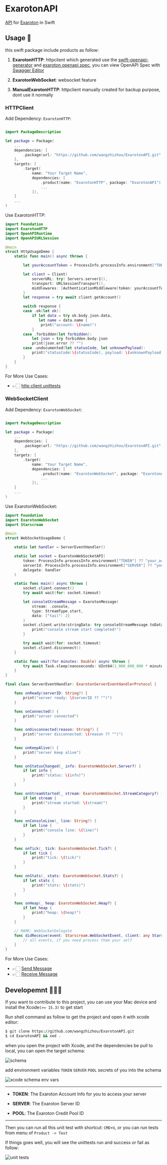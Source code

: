 # ExarotonAPI

[API][Exaroton API Website] for [Exaroton][Exaroton] in Swift

## Usage 🤩 

this swift package include products as follow:

1. **ExarotonHTTP**: httpclient which generated use the [swift-openapi-generator][Swift OpenAPI Generator] 
and [exaroton openapi spec][Exaroton OpenAPI Doc], you can view OpenAPI Spec with [Swagger Editor][Swagger Editor]

2. **ExarotonWebSocket**: websocket feature 

3. **ManualExarotonHTTP**: httpclient manually created for backup purpose, dont use it normally

### HTTPClient

Add Dependency: `ExarotonHTTP`:

```swift

import PackageDescription

let package = Package(
    ...
    dependencies: [
        .package(url: "https://github.com/wangzhizhou/ExarotonAPI.git", branch: "main"),
    ],
    targets: [
        .target(
            name: "Your Target Name",
            dependencies: [
                .product(name: "ExarotonHTTP", package: "ExarotonAPI"),
                ...
            ]),
    ]
    ...
)

```

Use ExarotonHTTP:

```swift
import Foundation
import ExarotonHTTP
import OpenAPIRuntime
import OpenAPIURLSession

@main
struct HttpUsageDemo {
    static func main() async throws {

        let yourAccountToken = ProcessInfo.processInfo.environment["TOKEN"] ?? ""

        let client = Client(
            serverURL: try! Servers.server1(),
            transport: URLSessionTransport(),
            middlewares: [AuthenticationMiddleware(token: yourAccountToken)]
        )
        let response = try await client.getAccount()

        switch response {
        case .ok(let ok):
            if let data = try ok.body.json.data,
               let name = data.name {
                print("account: \(name)")
            }
        case .forbidden(let forbidden):
            let json = try forbidden.body.json
            print(json.error ?? "")
        case .undocumented(let statusCode, let unknownPayload):
            print("statusCode:\(statusCode), payload: \(unknownPayload)")
        }
    }
}

```

For More Use Cases:

- 👉🏻 [http client unittests][openapi http client cases]

### WebSocketClient

Add Dependency: `ExarotonWebSocket`:

```swift

import PackageDescription

let package = Package(
    ...
    dependencies: [
        .package(url: "https://github.com/wangzhizhou/ExarotonAPI.git", branch: "main"),
    ],
    targets: [
        .target(
            name: "Your Target Name",
            dependencies: [
                .product(name: "ExarotonWebSocket", package: "ExarotonAPI"),
                ...
            ]),
    ]
    ...
)

```

Use ExarotonWebSocket:

```swift
import Foundation
import ExarotonWebSocket
import Starscream

@main
struct WebSocketUsageDemo {

    static let handler = ServerEventHandler()

    static let socket = ExarotonWebSocketAPI(
        token: ProcessInfo.processInfo.environment["TOKEN"] ?? "your_account_token",
        serverId: ProcessInfo.processInfo.environment["SERVER"] ?? "your_server_id",
        delegate: handler
    )

    static func main() async throws {
        socket.client.connect()
        try await wait(for: socket.timeout)

        let consoleStreamMessage = ExarotonMessage(
            stream: .console,
            type: StreamType.start,
            data: ["tail": 2]
        )
        socket.client.write(stringData: try consoleStreamMessage.toData) {
            print("console stream start completed!")
        }

        try await wait(for: socket.timeout)
        socket.client.disconnect()
    }

    static func wait(for minutes: Double) async throws {
        try await Task.sleep(nanoseconds: UInt64(1_000_000_000 * minutes))
    }
}

final class ServerEventHandler: ExarotonServerEventHandlerProtocol {

    func onReady(serverID: String?) {
        print("server ready: \(serverID ?? "")")
    }

    func onConnected() {
        print("server connected")
    }

    func onDisconnected(reason: String?) {
        print("server disconnected: \(reason ?? "")")
    }

    func onKeepAlive() {
        print("server keep alive")
    }

    func onStatusChanged(_ info: ExarotonWebSocket.Server?) {
        if let info {
            print("status: \(info)")
        }
    }

    func onStreamStarted(_ stream: ExarotonWebSocket.StreamCategory?) {
        if let stream {
            print("stream started: \(stream)")
        }
    }

    func onConsoleLine(_ line: String?) {
        if let line {
            print("console line: \(line)")
        }
    }

    func onTick(_ tick: ExarotonWebSocket.Tick?) {
        if let tick {
            print("tick: \(tick)")
        }
    }

    func onStats(_ stats: ExarotonWebSocket.Stats?) {
        if let stats {
            print("stats: \(stats)")
        }
    }

    func onHeap(_ heap: ExarotonWebSocket.Heap?) {
        if let heap {
            print("heap: \(heap)")
        }
    }

    // MARK: WebSocketDelegate
    func didReceive(event: Starscream.WebSocketEvent, client: any Starscream.WebSocketClient) {
        // all events, if you need process them your self
    }
}
```
For More Use Cases:
- 👉🏻 [Send Message][websocket send message cases]
- 👉🏻 [Receive Message][websocket message receive handler]

## Developemnt 👨🏻‍💻

If you want to contribute to this project, you can use your Mac device and install the Xcode`(>= 15.3)` to get start

Run shell command as follow to get the project and open it with xcode editor:

```bash
$ git clone https://github.com/wangzhizhou/ExarotonAPI.git
$ cd ExarotonAPI && xed .
```

when you open the project with Xcode, and the dependencies be pull to local, 
you can open the target schema:

![schema](./images/schema.png)

add environment variables `TOKEN` `SERVER` `POOL` secrets of you into the schema

![xcode schema env vars](./images/environments.png)

---

- **TOKEN**: The Exaroton Account Info for you to access your server

- **SERVER**: The Exaroton Server ID

- **POOL**: The Exaroton Credit Pool ID

---


Then you can run all this unit test with shortcut: `CMD+U`, 
or you can run tests from menu of `Product -> Test`

If things goes well, you will see the unittests run and success or fail as follow:

![unit tests](./images/unittests.png)


[Exaroton]: <https://exaroton.com>
[Exaroton API Website]: <https://developers.exaroton.com/>
[Exaroton OpenAPI Doc]: <https://developers.exaroton.com/openapi.yaml>
[Swagger Editor]: <https://editor-next.swagger.io/>
[Swift OpenAPI Generator]: <https://swiftpackageindex.com/apple/swift-openapi-generator>
[openapi http client cases]: <https://github.com/wangzhizhou/ExarotonAPI/blob/main/Tests/ExarotonHTTPTests/ExarotonHTTPTests.swift>
[websocket send message cases]: <https://github.com/wangzhizhou/ExarotonAPI/blob/main/Tests/ExarotonWebSocketTests/ExarotonWebSocketTests.swift>
[websocket message receive handler]: <https://github.com/wangzhizhou/ExarotonAPI/blob/main/Tests/ExarotonWebSocketTests/ExarotonWebSocketEventDelegateHandler.swift>
[manual create http client cases]: <https://github.com/wangzhizhou/ExarotonAPI/blob/main/Tests/ManualExarotonHTTPTests/ManualExarotonHTTPTests.swift>
